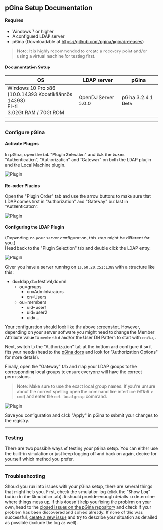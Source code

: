 ## pGina Setup Documentation

#### Requires
- Windows 7 or higher
- A configured LDAP server
- pGina (Downloadable at https://github.com/pgina/pgina/releases)
> Note: It is highly recommended to create a recovery point and/or using a virtual machine for testing first.

#### Documentation Setup
|OS|LDAP server|pGina|
|---|---|---|
|Windows 10 Pro x86<br/>(10.0.14393 Koontikäännös 14393)<br/>FI-fi<br />3.02Gt RAM / 70Gt ROM|OpenDJ Server 3.0.0|pGina 3.2.4.1 Beta|

***
### Configure pGina
#### Activate Plugins
In pGina, open the tab "Plugin Selection" and tick the boxes "Authentication", "Authorization" and "Gateway" on both the LDAP plugin and the Local Machine plugin.  

![Plugin](https://sjwtzq.bl3302.livefilestore.com/y4mJPx0WRL9v3788HAD_9P7eVlqdK2O6N3eUsdudm6f1mJcm4BYfqxn3fhZhR4QD8Vdl0mD_fLGc_SuXaxTjQuHs6u11isZnZSvaihWEJ_vlUjYFPFL1DV9_2tx67moirwPfqP6lYfXH9RS8FIrUU1stpnOu29zM6z9FY_9V27oiU7402gYOYKU35AsD_gpICR9krSKfi05sVBwPSJl4szCEQ?width=825&height=669&cropmode=none)  

#### Re-order Plugins
Open the "Plugin Order" tab and use the arrow buttons to make sure that LDAP comes first in "Authorization" and "Gateway" but last in "Authentication".  

![Plugin](https://sjzi2q.bl3302.livefilestore.com/y4mvUpQwc-rk1b6WCpfif9Ii1wI1VLaclS7LJwW5JEibWa0LwkZMmcBpgEmG0XHHqgNO20fIrokA4Rwv-ibUecO2yATDJ03ILgi5PDdTCkAjKwiK2yae2xASe0VFR38lUgWdZPr9aSVvvNf7Xl9spkTwPXMGOm4JrnyQ-RIrXNYIj3D_j7ZaVslvNUwH4yJrK1hicscQpsiGdSfelKo-1UA6A?width=825&height=671&cropmode=none)  

#### Configuring the LDAP Plugin
(Depending on your server configuration, this step might be different for you.)  
Head back to the "Plugin Selection" tab and double click the LDAP entry.  

![Plugin](https://sjzwzw.bl3302.livefilestore.com/y4mAYEvx4Ahky5KWpD_chdEO8zaSzfm0njvQpuuN1pbhlD6pMPlVlngPokmmMfkdG1PXBAnWuHeX_2ok_cIN8HBuJOyDZpBBKJh5icBf8JY_4Q1-DJHi4TJfGmBMMbVzWl-5d0VtIHXk51rYf4WkYGRu4Pw5VgE1ADZLWm3SzgDRvnxVDRnRBqavdbhZ8nI2ZEGli52r_XEVlRGL8ZhKjZM_Q?width=702&height=534&cropmode=none)

Given you have a server running on `10.60.20.251:1389` with a structure like this:
- dc=ldap,dc=festival,dc=ml
  - ou=groups
    - cn=Administrators
    - cn=Users
  - ou=members
    - uid=user1
    - uid=user2
    - uid=...
  
Your configuration should look like the above screenshot. However, depending on your server software you might need to change the Member Attribute value to `memberUid` and/or the User DN Pattern to start with `cn=%u,`.

Next, switch to the "Authorization" tab at the bottom and configure it so it fits your needs (head to the [pGina docs](http://pgina.org/docs/v3.1/ldap.html) and look for "Authorization Options" for more details).  

Finally, open the "Gateway" tab and map your LDAP groups to the corresponding local groups to ensure everyone will have the correct permissions.  
> Note: Make sure to use the exact local group names. If you're unsure about the correct spelling open the command line interface (`WIN+R` > `cmd`) and enter the `net localgroup` command.  

![Plugin](https://sjw78w.bl3302.livefilestore.com/y4m4AV0uDn-O4GQ_Ff6NG3naMAMKZeiTl7O1-AEyIIpHJfCO3Q-_Qzan2lfeeWW8mZFACh6tEy0JKM3c5LXxcee83REABLxZ9Z0jjEEQmMMj1xg3ewTMkxjEuUk4G4tNKARG6z7gp2gewJL7VBlV1NfKNFPGUAAmgxN6IAmam9Qj4Vtc17pCFBGDe4qQYDxD3FK9GFPFedw1ug62ukM0oOPHg?width=703&height=313&cropmode=none)  

Save you configuration and click "Apply" in pGina to submit your changes to the registry.  

***
### Testing
There are two possible ways of testing your pGina setup. You can either use the built-in simulation or just keep logging off and back on again, decide for yourself which method you prefer.
  
***
### Troubleshooting
Should you run into issues with your pGina setup, there are several things that might help you. First, check the simulation log (click the "Show Log" button in the Simulation tab). It should provide enough details to determine where things mess up. If this doesn't help you fixing the problem on your own, head to the [closed issues on the pGina repository](https://github.com/pgina/pgina/issues?q=is%3Aissue+is%3Aclosed) and check if your problem has been discovered and solved already. If none of this was successful, [create a new issue](https://github.com/pgina/pgina/issues/new) and try to describe your situation as detailed as possible (include the log as well). 
